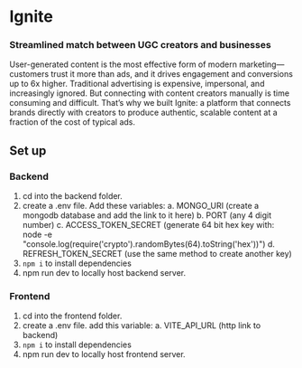 # Ignite
### Streamlined match between UGC creators and businesses
User-generated content is the most effective form of modern marketing—customers trust it more than ads, and it drives engagement and conversions up to 6x higher. Traditional advertising is expensive, impersonal, and increasingly ignored. But connecting with content creators manually is time consuming and difficult. That’s why we built Ignite: a platform that connects brands directly with creators to produce authentic, scalable content at a fraction of the cost of typical ads.

## Set up
### Backend
1. cd into the backend folder.
2. create a .env file. Add these variables:
  a. MONGO_URI (create a mongodb database and add the link to it here)
  b. PORT (any 4 digit number)
  c. ACCESS_TOKEN_SECRET (generate 64 bit hex key with: node -e "console.log(require('crypto').randomBytes(64).toString('hex'))")
  d. REFRESH_TOKEN_SECRET (use the same method to create another key)
3. `npm i` to install dependencies
4. npm run dev to locally host backend server.
### Frontend
1. cd into the frontend folder.
2. create a .env file. add this variable:
   a. VITE_API_URL (http link to backend)
3. `npm i` to install dependencies
4. npm run dev to locally host frontend server.

